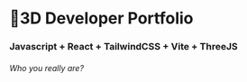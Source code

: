 # 🚀3D Developer Portfolio

### Javascript + React + TailwindCSS + Vite + ThreeJS
###### Who you really are?
